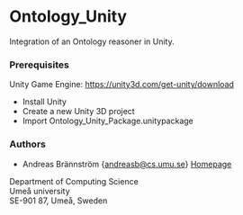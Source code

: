 # Ontology_Unity
Integration of an Ontology reasoner in Unity.

### Prerequisites

Unity Game Engine: https://unity3d.com/get-unity/download

* Install Unity
* Create a new Unity 3D project
* Import Ontology_Unity_Package.unitypackage

### Authors

* Andreas Brännström {andreasb@cs.umu.se} [Homepage](https://people.cs.umu.se/andreasb/)

Department of Computing Science  
Umeå university  
SE-901 87, Umeå, Sweden  
